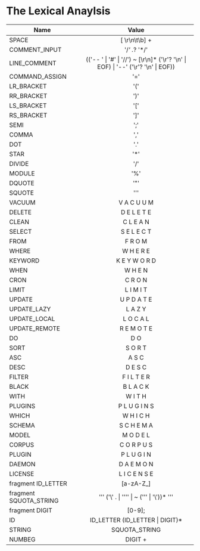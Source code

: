 # The Lexical Anaylsis

| Name   |      Value      |
|----------|:-------------:|
| SPACE |  [ \r\n\t\b] + |
| COMMENT_INPUT |    '/*' .*? '*/'   |
| LINE_COMMENT | (('-- ' \| '#' \| '//') ~ [\r\n]* ('\r'? '\n' \| EOF) \| '--' ('\r'? '\n' \| EOF))  |
| COMMAND_ASSIGN | '=' |
| LR_BRACKET | '(' |
| RR_BRACKET | ')' |
| LS_BRACKET | '[' |
| RS_BRACKET | ']' |
| SEMI | ';' |
| COMMA | ',' |
| DOT | '.' |
| STAR | '*' |
| DIVIDE | '/' |
| MODULE | '%' |
| DQUOTE | '"' |
| SQUOTE | '\'' |
| VACUUM | V A C U U M |
| DELETE | D E L E T E |
| CLEAN | C L E A N |
| SELECT | S E L E C T |
| FROM | F R O M |
| WHERE | W H E R E |
| KEYWORD | K E Y W O R D  |
| WHEN | W H E N |
| CRON | C R O N |
| LIMIT | L I M I T |
| UPDATE | U P D A T E |
| UPDATE_LAZY | L A Z Y |
| UPDATE_LOCAL | L O C A L |
| UPDATE_REMOTE | R E M O T E |
| DO | D O |
| SORT | S O R T |
| ASC | A S C |
| DESC | D E S C |
| FILTER | F I L T E R |
| BLACK | B L A C K |
| WITH | W I T H |
| PLUGINS | P L U G I N S |
| WHICH | W H I C H |
| SCHEMA | S C H E M A |
| MODEL | M O D E L |
| CORPUS | C O R P U S |
| PLUGIN | P L U G I N |
| DAEMON | D A E M O N |
| LICENSE | L I C E N S E |
| fragment ID_LETTER | [a-zA-Z_] |
| fragment SQUOTA_STRING | '\'' ('\\' . \| '\'\'' \| ~ ('\'' \| '\\'))* '\'' |
| fragment DIGIT | [0-9]; |
| ID | ID_LETTER (ID_LETTER \| DIGIT)* |
| STRING | SQUOTA_STRING |
| NUMBEG | DIGIT + |
